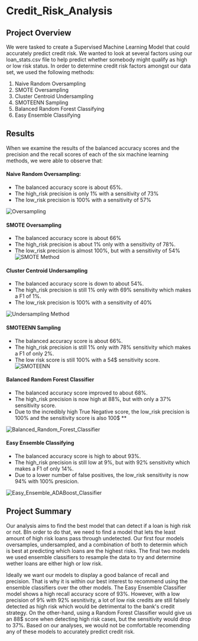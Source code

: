 # Credit_Risk_Analysis

## Project Overview
We were tasked to create a Supervised Machine Learning Model that could accurately predict credit risk. We wanted to look at several factors using our loan_stats.csv file to help predict whether somebody might qualify as high or low risk status.  In order to determine credit risk factors amongst our data set, we used the following methods:

  1. Naive Random Oversampling
  2. SMOTE Oversampling
  3. Cluster Centroid Undersampling
  4. SMOTEENN Sampling
  5. Balanced Random Forest Classifying
  6. Easy Ensemble Classifying

## Results

When we examine the results of the balanced accuracy scores and the precision and the recall scores of each of the six machine learning methods, we were able to observe that: 

#### Naive Random Oversampling: 
  * The balanced accuracy score is about 65%. 
  * The high_risk precision is only 1% with a sensitivity of 73%
  * The low_risk precision is 100% with a sensitivity of 57%

![Oversampling](https://user-images.githubusercontent.com/84881187/135723187-cbf32adc-99be-42fc-9bf6-65bd285e1cb7.PNG)

#### SMOTE Oversampling
  * The balanced accuracy score is about 66%
  * The high_risk precision is about 1% only with a sensitivity of 78%.
  * The low_risk precision is almost 100%, but with a sensitivity of 54%
![SMOTE Method](https://user-images.githubusercontent.com/84881187/135723194-88769a36-7337-4d5b-8053-c54d322bf7ae.PNG)


#### Cluster Centroid Undersampling
  * The balanced accuracy score is down to about 54%.
  * The high_risk precision is still 1% only with 69% sensitivity which makes a F1 of 1%.
  * The low_risk precision is 100% with a sensitivity of 40%

![Undersampling Method](https://user-images.githubusercontent.com/84881187/135723248-155d9612-67d4-4d02-8d47-33408f9dcf49.PNG)


#### SMOTEENN Sampling
  * The balanced accuracy score is about 66%.
  * The high_risk precision is still 1% only with 78% sensitivity which makes a F1 of only 2%.
  * The low risk score is still 100% with a 54$ sensitivity score.
![SMOTEENN](https://user-images.githubusercontent.com/84881187/135723255-ee5e909d-b8e3-4b92-aaa1-472ce4f48778.PNG)


#### Balanced Random Forest Classifier
  * The balanced accuracy score improved to about 68%.
  * The high_risk precision is now high at 88%, but with only a 37% sensitivity score.
  * Due to the incredibly high True Negative score, the low_risk precision is 100% and the sensitivity score is also 100$ **

![Balanced_Random_Forest_Classifier](https://user-images.githubusercontent.com/84881187/135723263-a8986340-c835-4478-8256-e7c30f03beab.PNG)

#### Easy Ensemble Classifying
  * The balanced accuracy score is high to about 93%. 
  * The high_risk precision is still low at 9%, but with 92% sensitivity which makes a F1 of only 14%.
  * Due to a lower number of false positives, the low_risk sensitivity is now 94% with 100% presicion.

![Easy_Ensemble_ADABoost_Classifier](https://user-images.githubusercontent.com/84881187/135723270-a570ce12-0471-42cc-98f6-de0d35b200ac.PNG)


## Project Summary

Our analysis aims to find the best model that can detect if a loan is high risk or not. BIn order to do that, we need to find a model that lets the least amount of high risk loans pass through undetected. Our first four models oversamples, undersampled, and a combination of both to determin which is best at predicting which loans are the highest risks. The final two models we used ensemble classifiers to resample the data to try and determine wether loans are either high or low risk. 

Ideally we want our models to display a good balance of recall and precision. That is why it is within our best interest to recommend using the ensemble classifiers over the other models. The Easy Ensemble Classifier model shows a high recall accuracy score of 93%. However, with a low precision of 9% with 92% sesnitivity, a lot of low risk credits are still falsely detected as high risk which would be detrimental to the bank's credit strategy. On the other-hand, using a Random Forest Classifier would give us an 88$ score when detecting high risk cases, but the sensitivity would drop to 37%. Based on our analyses, we would not be comfortable recomending any of these models to accurately predict credit risk.
